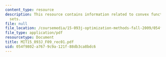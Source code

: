 ```yaml
---
content_type: resource
description: This resource contains information related to convex functions and convex
  sets.
file: null
file_location: /coursemedia/15-093j-optimization-methods-fall-2009/054f9802a7679c9a121f88db3ca8bdc6_MIT15_093J_F09_rec01.pdf
file_type: application/pdf
resourcetype: Document
title: MIT15_093J_F09_rec01.pdf
uid: 054f9802-a767-9c9a-121f-88db3ca8bdc6
---
```

